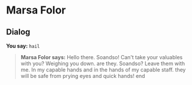 # Marsa Folor


## Dialog

**You say:** `hail`



>**Marsa Folor says:** Hello there. Soandso!  Can't take your valuables with you?  Weighing you down. are they. Soandso?  Leave them with me.  In my capable hands and in the hands of my capable staff. they will be safe from prying eyes and quick hands!
end





